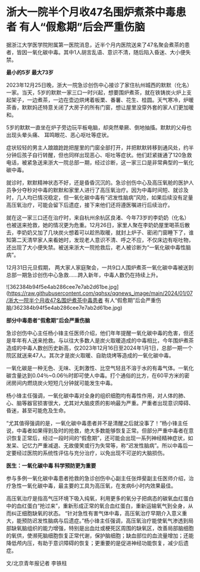 # 浙大一院半个月收47名围炉煮茶中毒患者 有人“假愈期”后会严重伤脑

据浙江大学医学院附属第一医院消息，近半个月内医院送来了47名聚会煮茶的患者，皆因一氧化碳中毒。其中1人胡言乱语、意识不清，随后陷入昏迷、大小便失禁。

**最小的5岁 最大73岁**

2023年12月25日晚，浙大一院急诊创伤中心接诊了家住杭州城西的默默（化名）一家。当天，5岁的默默一家三口一时兴起，想要围炉煮茶，就在铁铸炭火炉上支起架子，一边煮茶，一边在壶边烘烤着板栗、番薯、花生、桂圆。天气寒冷，炉暖茶香，默默妈还特意关闭了大房子的所有门窗，想让屋里没穿外套的家人们更加暖和。

5岁的默默一直坐在炉子旁边玩平板电脑，却突然晕厥、倒地抽搐。默默的父母也出现头晕头痛、 耳鸣眼花、恶心呕吐等症状。

症状较轻的男主人踉踉跄跄把屋里的门窗全部打开，并把默默转移到通风处，约半分钟后孩子自行转醒，但也同样出现恶心、呕吐等症状。他们赶紧拨通了120急救电话，被紧急送来浙大一院总部一期，经过诊断，这一家三口是非常典型的一氧化碳中毒。

就诊时，默默精神状态不好，还是昏昏沉沉的。急诊创伤中心及高压氧舱的医护人员争分夺秒对中毒的默默和家里人进行了高压氧治疗。因为中毒时间短、就诊及时，几人均已情况稳定，但一氧化碳中毒有“迟发性脑病”风险，如果后续没有足量高压氧治疗，可能会留下后遗症，接下来他们还将遵医嘱进行后续治疗。

就在这一家三口还在治疗时，来自杭州余杭区良渚、今年73岁的李奶奶（化名）也被送来抢救，她的情况更为危重。12月26日，家里人聚在李奶奶屋里喝茶后散去，李奶奶又加了几块炭火想着可以趁热取暖，就封上炉子、密闭门窗睡下了，谁知第二天清早家人来看她时，发现老人意识不清、呼之不应，不仅床边有呕吐物，还出现了大小便失禁。被送来浙大一院抢救后，老人被诊断为“一氧化碳中毒性脑病”。

12月31日元旦假期， 两大家人家庭聚会，一共9口人围炉煮茶一氧化碳中毒被送到总部一期急诊创伤中心急救……跨入新年，中毒人数仍在持续上升。

![362384b94f5e4ab286cee7e7ab2d61be.jpg](https://raw.githubusercontent.com/qqhsx/qqnews_image/main/2024/01/07/浙大一院半个月收47名围炉煮茶中毒患者 有人“假愈期”后会严重伤脑/362384b94f5e4ab286cee7e7ab2d61be.jpg)

**部分中毒患者“假愈期”后会严重伤脑**

急诊创伤中心主任杨小锋主任医师介绍，他们年年提醒一氧化碳中毒的危害，但还是年年有人送来抢救。与以往大多数人是炭火取暖造成的中毒相比，今年围炉煮茶造成的中毒人数创历史新高，仅2023年12月16日至2024年1月1日，总部一期一个院区就送来47人。其次才是炭火取暖、自助烧烤等造成的一氧化碳中毒。

一氧化碳是一种无色、无味、无刺激性、比空气轻且不溶于水的有毒气体。一氧化碳含量达到0.04％~0.06％时即可使人中毒。打个通俗的比方，在60平方米的密闭房间内燃烧炭火短短几分钟就可能发生中毒。

杨小锋主任强调，一氧化碳中毒对全身的组织细胞均有毒性作用，对人体的肺、心、脑等器官损害很大，尤其对大脑皮质的影响最为严重。严重者出现意识障碍、昏迷，甚至可能危及生命。

“尤其值得强调的是，一氧化碳中毒患者并不是清醒之后就没事了！”杨小锋主任说，中毒者如果得到及时的抢救，绝大多数能够恢复正常。但部分严重中毒者在意识恢复正常后，经过一段时间的“假愈期”，还可能会出现一系列神经精神症状，如发呆、记忆力严重减退、无故傻笑或行为失常等，称“迟发性脑病”。所以中毒后一定要经过医院的系统性评估与充分治疗，以免出现不可逆的大脑损伤。

**医生：一氧化碳中毒 科学预防更为重要**

参与多例一氧化碳中毒患者抢救的急诊创伤中心副主任张烨斐副主任医师介绍，治疗急性一氧化碳中毒，最主要的工具为高压氧，在发病6小时内效果最佳。

高压氧治疗是指高气压环境下吸入纯氧，利用更多的氧分子把病态的碳氧血红蛋白中的血红蛋白“抢过来”，重新形成正常的氧合血红蛋白，重新运输氧气到全身，从而纠正细胞缺氧的状态。
“针对急性有害气体中毒，高压氧治疗早期介入意义重大，能预防迟发性脑病与后遗症。”杨小锋主任强调，高压氧治疗能使氧气渗透到局部缺氧脑组织的能力增强，特别是出血灶或梗死区周围的缺氧区，改善局部脑细胞的氧供，使濒死脑细胞恢复正常代谢，保护脑细胞；缺血部位的血流量增加；还能降低颅内压，有助于意识障碍的恢复；更重要的是促进神经功能恢复，减少后遗症。

文/北京青年报记者 李铁柱

